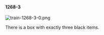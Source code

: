 #### 1268-3
![train-1268-3-0.png](https://github.com/lil-lab/nlvr/raw/master/nlvr/train/images/13/train-1268-3-0.png "train-1268-3-0.png")

There is a box with exactly three black items.